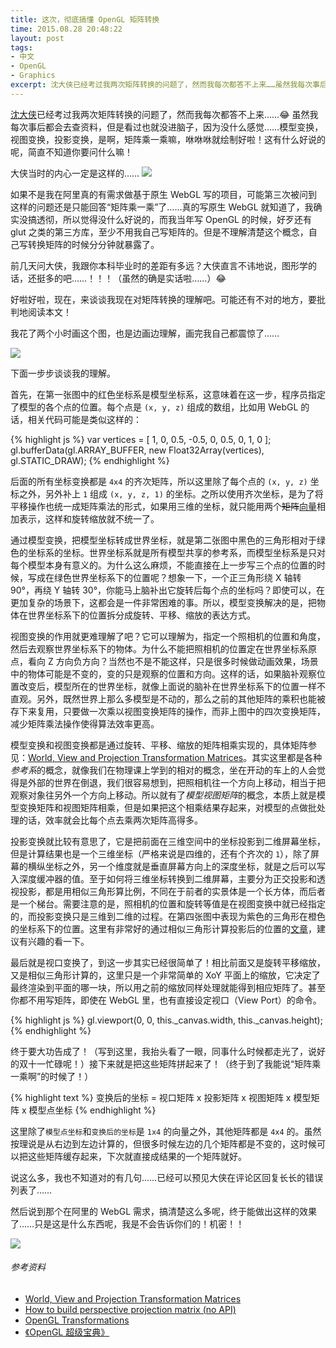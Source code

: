 ```yaml
---
title: 这次，彻底搞懂 OpenGL 矩阵转换
time: 2015.08.28 20:48:22
layout: post
tags:
- 中文
- OpenGL
- Graphics
excerpt: 沈大侠已经考过我两次矩阵转换的问题了，然而我每次都答不上来……虽然我每次事后都会去查资料，但是看过也就没进脑子，因为没什么感觉……模型变换，视图变换，投影变换，是啊，矩阵乘一乘嘛，咻咻咻就绘制好啦！这有什么好说的呢，简直不知道你要问什么嘛！如果不是我在阿里真的有需求做基于原生 WebGL 写的项目，可能第三次被问到这样的问题还是只能回答“矩阵乘一乘”了……真的写原生 WebGL 就知道了，我确实没搞透彻，所以觉得没什么好说的，而我当年写 OpenGL 的时候，好歹还有 glut 之类的第三方库，至少不用我自己写矩阵的。但是不理解清楚这个概念，自己写转换矩阵的时候分分钟就暴露了。
---
```


<a href="https://github.com/pissang" target="_blank">沈大侠</a>已经考过我两次矩阵转换的问题了，然而我每次都答不上来……:joy: 虽然我每次事后都会去查资料，但是看过也就没进脑子，因为没什么感觉……模型变换，视图变换，投影变换，是啊，矩阵乘一乘嘛，咻咻咻就绘制好啦！这有什么好说的呢，简直不知道你要问什么嘛！

大侠当时的内心一定是这样的…… <img src="{{ site.loadingImg }}" data-src="{{ site.url }}/img/post/2015-08-28-opengl-matrix-transformations-01.jpg" />

如果不是我在阿里真的有需求做基于原生 WebGL 写的项目，可能第三次被问到这样的问题还是只能回答“矩阵乘一乘”了……真的写原生 WebGL 就知道了，我确实没搞透彻，所以觉得没什么好说的，而我当年写 OpenGL 的时候，好歹还有 glut 之类的第三方库，至少不用我自己写矩阵的。但是不理解清楚这个概念，自己写转换矩阵的时候分分钟就暴露了。

前几天问大侠，我跟你本科毕业时的差距有多远？大侠直言不讳地说，图形学的话，还挺多的吧……！！！（虽然的确是实话啦……）:joy:

好啦好啦，现在，来谈谈我现在对矩阵转换的理解吧。可能还有不对的地方，要批判地阅读本文！

我花了两个小时画这个图，也是边画边理解，画完我自己都震惊了……

<img class="single-img" src="{{ site.loadingImg }}" data-src="{{ site.url }}/img/post/2015-08-28-opengl-matrix-transformations-02.png" />

下面一步步谈谈我的理解。

首先，在第一张图中的红色坐标系是模型坐标系，这意味着在这一步，程序员指定了模型的各个点的位置。每个点是 `(x, y, z)` 组成的数组，比如用 WebGL 的话，相关代码可能是类似这样的：

{% highlight js %}
var vertices = [
    1, 0, 0.5,
    -0.5, 0, 0.5,
    0, 1, 0
];
gl.bufferData(gl.ARRAY_BUFFER, new Float32Array(vertices), gl.STATIC_DRAW);
{% endhighlight %}

后面的所有坐标变换都是 `4x4` 的齐次矩阵，所以这里除了每个点的 `(x, y, z)` 坐标之外，另外补上 `1` 组成 `(x, y, z, 1)` 的坐标。之所以使用齐次坐标，是为了将平移操作也统一成矩阵乘法的形式，如果用三维的坐标，就只能用两个<del datetime="2015-09-04">矩阵</del><ins datetime="2015-09-04">向量</ins>相加表示，这样和旋转缩放就不统一了。

通过模型变换，把模型坐标转成世界坐标，就是第二张图中黑色的三角形相对于绿色的坐标系的坐标。世界坐标系就是所有模型共享的参考系，而模型坐标系是只对每个模型本身有意义的。为什么这么麻烦，不能直接在上一步写三个点的位置的时候，写成在绿色世界坐标系下的位置呢？想象一下，一个正三角形绕 X 轴转 90°，再绕 Y 轴转 30°，你能马上脑补出它旋转后每个点的坐标吗？即使可以，在更加复杂的场景下，这都会是一件非常困难的事。所以，模型变换解决的是，把物体在世界坐标系下的位置拆分成旋转、平移、缩放的表达方式。

视图变换的作用就更难理解了吧？它可以理解为，指定一个照相机的位置和角度，然后去观察世界坐标系下的物体。为什么不能把照相机的位置定在世界坐标系原点，看向 Z 方向负方向？当然也不是不能这样，只是很多时候做动画效果，场景中的物体可能是不变的，变的只是观察的位置和方向。这样的话，如果脑补观察位置改变后，模型所在的世界坐标，就像上面说的脑补在世界坐标系下的位置一样不直观。另外，既然世界上那么多模型是不动的，那么之前的其他矩阵的乘积也能被存下来复用，只要做一次乘以视图变换矩阵的操作，而非上图中的四次变换矩阵，减少矩阵乘法操作使得算法效率更高。

模型变换和视图变换都是通过旋转、平移、缩放的矩阵相乘实现的，具体矩阵参见：<a href="http://www.codinglabs.net/article_world_view_projection_matrix.aspx" target="">World, View and Projection Transformation Matrices</a>。其实这里都是各种*参考系*的概念，就像我们在物理课上学到的相对的概念，坐在开动的车上的人会觉得是外部的世界在倒退，我们很容易想到，把照相机往一个方向上移动，相当于把观察对象往另外一个方向上移动。所以就有了*模型视图矩阵*的概念，本质上就是模型变换矩阵和视图矩阵相乘，但是如果把这个相乘结果存起来，对模型的点做批处理的话，效率就会比每个点去乘两次矩阵高得多。

投影变换就比较有意思了，它是把前面在三维空间中的坐标投影到二维屏幕坐标，但是计算结果也是一个三维坐标（严格来说是四维的，还有个齐次的 `1`），除了屏幕的横纵坐标之外，另一个维度就是垂直屏幕方向上的深度坐标，就是之后可以写入深度缓冲器的值。至于如何将三维坐标转换到二维屏幕，主要分为正交投影和透视投影，都是用相似三角形算比例，不同在于前者的实景体是一个长方体，而后者是一个梯台。需要注意的是，照相机的位置和旋转等值是在视图变换中就已经指定的，而投影变换只是三维到二维的过程。在第四张图中表现为紫色的三角形在橙色的坐标系下的位置。这里有非常好的通过相似三角形计算投影后的位置的<a href="http://www.songho.ca/opengl/gl_projectionmatrix.html" target="_blank">文章</a>，建议有兴趣的看一下。

最后就是视口变换了，到这一步其实已经很简单了！相比前面又是旋转平移缩放，又是相似三角形计算的，这里只是一个非常简单的 XoY 平面上的缩放，它决定了最终渲染到平面的哪一块，所以用之前的缩放同样处理就能得到相应矩阵了。甚至你都不用写矩阵，即使在 WebGL 里，也有直接设定视口（View Port）的命令。

{% highlight js %}
gl.viewport(0, 0, this._canvas.width, this._canvas.height);
{% endhighlight %}

终于要大功告成了！（写到这里，我抬头看了一眼，同事什么时候都走光了，说好的双十一忙碌呢！）接下来就是把这些矩阵拼起来了！（终于到了我能说“矩阵乘一乘啊”的时候了！）

{% highlight text %}
变换后的坐标 = 视口矩阵 x 投影矩阵 x 视图矩阵 x 模型矩阵 x 模型点坐标
{% endhighlight %}

这里除了`模型点坐标`和`变换后的坐标`是 `1x4` 的向量之外，其他矩阵都是 `4x4` 的。虽然按理说是从右边到左边计算的，但很多时候左边的几个矩阵都是不变的，这时候可以把这些矩阵缓存起来，下次就直接成结果的一个矩阵就好。

说这么多，我也不知道对的有几句……已经可以预见大侠在评论区回复长长的错误列表了……

然后说到那个在阿里的 WebGL 需求，搞清楚这么多呢，终于能做出这样的效果了……只是这是什么东西呢，我是不会告诉你们的！机密！！

<img class="single-img" src="{{ site.loadingImg }}" data-src="{{ site.url }}/img/post/2015-08-28-opengl-matrix-transformations-03.png" />

###### 参考资料

- <a href="http://www.codinglabs.net/article_world_view_projection_matrix.aspx" target="_blank">World, View and Projection Transformation Matrices</a>
- <a href="http://stackoverflow.com/questions/18404890/how-to-build-perspective-projection-matrix-no-api/18406650#18406650" target="_blank">How to build perspective projection matrix (no API)</a>
- <a href="https://open.gl/transformations" target="_blank">OpenGL Transformations</a>
- <a href="http://book.douban.com/subject/5273949/" target="_blank">《OpenGL 超级宝典》</a>

